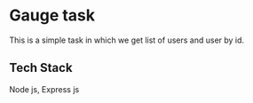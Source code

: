 
# Gauge task

This is a simple task in which we get list of users and user by id.


## Tech Stack

Node js, Express js 

